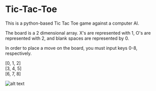 # Tic-Tac-Toe
This is a python-based Tic Tac Toe game against a computer AI.

The board is a 2 dimensional array. X's are represented with 1, O's are represented with 2, and blank spaces are represented by 0.

In order to place a move on the board, you must input keys 0-8, respectively.

[0, 1, 2]<br />
[3, 4, 5]<br />
[6, 7, 8]


![alt text](https://github.com/rishiso/Python-YP-Businesses/blob/master/Example%20Table%20Data.JPG "Game Image")
